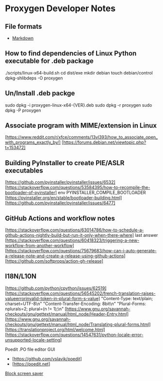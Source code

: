 # Proxygen Developer Notes

## File formats

- [Markdown](https://www.markdownguide.org/basic-syntax/)

## How to find dependencies of Linux Python executable for .deb package

./scripts/linux-x64-build.sh
cd dist/exe
mkdir debian
touch debian/control
dpkg-shlibdeps -O proxygen

## Un/Install .deb packge

sudo dpkg -i proxygen-linux-x64-{VER}.deb
sudo dpkg -r proxygen
sudo dpkg -P proxygen

## Associate program with MIME/extension in Linux

[https://www.reddit.com/r/xfce/comments/13vl393/how_to_associate_open_with_programs_exactly_by/]
[https://forums.debian.net/viewtopic.php?t=153472]

## Building PyInstaller to create PIE/ASLR executables

[https://github.com/pyinstaller/pyinstaller/issues/6532]
[https://stackoverflow.com/questions/53584395/how-to-recompile-the-bootloader-of-pyinstaller]
env PYINSTALLER_COMPILE_BOOTLOADER
[https://pyinstaller.org/en/stable/bootloader-building.html]
[https://github.com/pyinstaller/pyinstaller/issues/6477]

## GitHub Actions and workflow notes

[https://stackoverflow.com/questions/63014786/how-to-schedule-a-github-actions-nightly-build-but-run-it-only-when-there-where] last answer
[https://stackoverflow.com/questions/60418323/triggering-a-new-workflow-from-another-workflow]
[https://stackoverflow.com/questions/75679683/how-can-i-auto-generate-a-release-note-and-create-a-release-using-github-actions]
[https://github.com/softprops/action-gh-release]

## I18N/L10N

[https://github.com/python/cpython/issues/62519]
[https://stackoverflow.com/questions/56545202/french-translation-raises-valueerrorinvalid-token-in-plural-form-s-value]
"Content-Type: text/plain; charset=UTF-8\n"
"Content-Transfer-Encoding: 8bit\n"
"Plural-Forms: nplurals=2; plural=(n != 1);\n"
[https://www.gnu.org/savannah-checkouts/gnu/gettext/manual/html_node/Header-Entry.html]
[https://www.gnu.org/savannah-checkouts/gnu/gettext/manual/html_node/Translating-plural-forms.html]
[https://translationproject.org/html/welcome.html]
[https://stackoverflow.com/questions/14547631/python-locale-error-unsupported-locale-setting]

Poedit .PO file editor GUI

- [https://github.com/vslavik/poedit]
- [https://poedit.net]

[Block screen saver](https://stackoverflow.com/questions/63076389/python-prevent-the-screen-saver)
